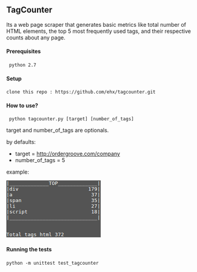 ## TagCounter
Its a web page scraper that generates basic metrics like total number of HTML elements,
the top 5 most frequently used tags, and their respective counts about any page.

#### Prerequisites
```
 python 2.7
```

#### Setup
```
clone this repo : https://github.com/ehx/tagcounter.git
```

#### How to use?
```
 python tagcounter.py [target] [number_of_tags]
```
target and number_of_tags are optionals.

by defaults:
* target = http://ordergroove.com/company
* number_of_tags = 5

example:

![script finish](https://raw.githubusercontent.com/ehx/tagcounter/master/screen.png)


#### Running the tests

```
python -m unittest test_tagcounter
`````

